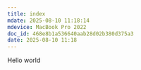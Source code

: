```yaml
---
title: index
mdate: 2025-08-10 11:18:14
mdevice: MacBook Pro 2022
doc_id: 468e8b1a536640aab28d02b380d375a3
date: 2025-08-10 11:18
---
```


Hello world